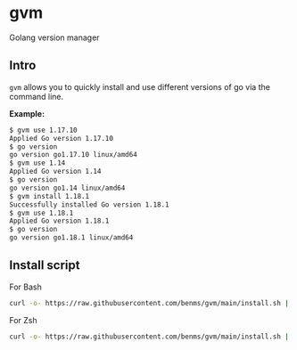 # gvm
Golang version manager

## Intro

`gvm` allows you to quickly install and use different versions of go via the command line.

**Example:**
```sh
$ gvm use 1.17.10
Applied Go version 1.17.10
$ go version
go version go1.17.10 linux/amd64
$ gvm use 1.14
Applied Go version 1.14
$ go version
go version go1.14 linux/amd64
$ gvm install 1.18.1
Successfully installed Go version 1.18.1
$ gvm use 1.18.1
Applied Go version 1.18.1
$ go version
go version go1.18.1 linux/amd64
```

## Install script
For Bash
```sh
curl -o- https://raw.githubusercontent.com/benms/gvm/main/install.sh | bash
```
For Zsh
```sh
curl -o- https://raw.githubusercontent.com/benms/gvm/main/install.sh | zsh
```
